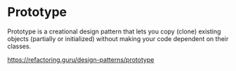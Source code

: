 # Prototype

Prototype is a creational design pattern that lets you copy (clone) existing objects (partially or initialized) without making your code dependent on their classes.

https://refactoring.guru/design-patterns/prototype